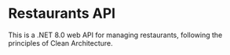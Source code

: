 # Restaurants API

This is a .NET 8.0 web API for managing restaurants, following the principles of Clean Architecture.